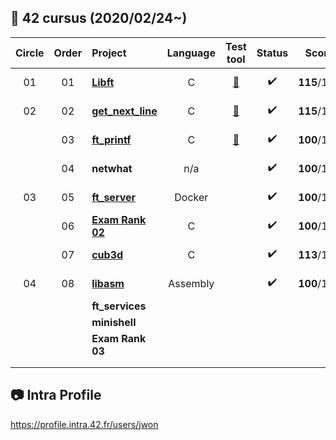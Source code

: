 ##  :notebook_with_decorative_cover: 42 cursus (2020/02/24~)

| Circle | Order | Project                                                      | Language |                          Test tool                           |       Status       |    Score    |    Pass    |  Level   |
| :----: | :---: | :----------------------------------------------------------- | :------: | :----------------------------------------------------------: | :----------------: | :---------: | :--------: | :------: |
|   01   |  01   | [**Libft**](https://github.com/jwon42/42cursus/tree/master/01_Libft) |    C     | [:link:](https://github.com/jwon42/42cursus/tree/master/01_Libft#link-test-tools-links) | :heavy_check_mark: | **115**/100 | 2020-04-16 |   1.03   |
|   02   |  02   | [**get_next_line**](https://github.com/jwon42/42cursus/tree/master/02_get_next_line) |    C     | [:link:](https://github.com/jwon42/42cursus/tree/master/02_get_next_line#link-test-tools-links) | :heavy_check_mark: | **115**/100 | 2020-04-17 |   1.48   |
|        |  03   | [**ft_printf**](https://github.com/jwon42/42cursus/tree/master/03_ft_printf) |    C     | [:link:](https://github.com/jwon42/42cursus/tree/master/03_ft_printf#link-test-tools-links) | :heavy_check_mark: | **100**/100 | 2020-05-04 |   1.88   |
|        |  04   | **netwhat**                                                  |   n/a    |                                                              | :heavy_check_mark: | **100**/100 | 2020-05-05 |   2.03   |
|   03   |  05   | [**ft_server**](https://github.com/jwon42/42cursus/tree/master/05_ft_server) |  Docker  |                                                              | :heavy_check_mark: | **100**/100 | 2020-05-07 |   2.30   |
|        |  06   | [**Exam Rank 02**](https://github.com/jwon42/42cursus/tree/master/06_exam_rank_02) |    C     |                                                              | :heavy_check_mark: | **100**/100 | 2020-06-02 |   2.30   |
|        |  07   | [**cub3d**](https://github.com/jwon42/42cursus/tree/master/07_cub3d) |    C     |                                                              | :heavy_check_mark: | **113**/100 | 2020-08-05 |   3.16   |
|   04   |  08   | [**libasm**](https://github.com/jwon42/42cursus/tree/master/08_libasm) | Assembly |                                                              | :heavy_check_mark: | **100**/100 | 2020-09-02 | **3.36** |
|        |       | **ft_services**                                              |          |                                                              |                    |             |            |          |
|        |       | **minishell**                                                |          |                                                              |                    |             |            |          |
|        |       | **Exam Rank 03**                                             |          |                                                              |                    |             |            |          |
|        |       |                                                              |          |                                                              |                    |             |            |          |
|        |       |                                                              |          |                                                              |                    |             |            |          |

## :camera: Intra Profile

https://profile.intra.42.fr/users/jwon


